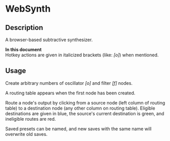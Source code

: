 # WebSynth

## Description

A browser-based subtractive synthesizer. 

**In this document**  
Hotkey actions are given in italicized brackets (like: _\[o\]_) when mentioned.

## Usage

Create arbitrary numbers of oscillator _\[o\]_ and filter _\[f\]_ nodes.

A routing table appears when the first node has been created.

Route a node's output by clicking from a source node (left column of routing table) to a destination node (any other column on routing table). Eligible destinations are given in blue, the source's current destination is green, and ineligible routes are red.

Saved presets can be named, and new saves with the same name will overwrite old saves.
